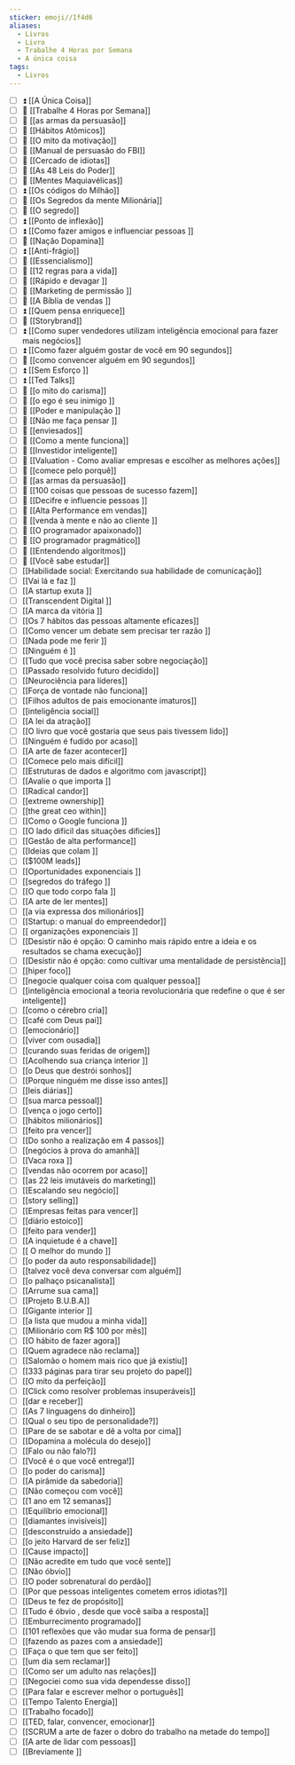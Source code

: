 ```yaml
---
sticker: emoji//1f4d6
aliases:
  - Livros
  - Livro
  - Trabalhe 4 Horas por Semana
  - A única coisa
tags:
  - Livros
---
```


- [ ] ⏫ [[A Única Coisa]]
- [ ] 🔼 [[Trabalhe 4 Horas por Semana]]
- [ ] 🔼 [[as armas da persuasão]]
- [ ] 🔼 [[Hábitos Atômicos]]
- [ ] 🔼 [[O mito da motivação]]
- [ ] 🔼 [[Manual de persuasão do FBI]]
- [ ] 🔼 [[Cercado de idiotas]]
- [ ] 🔼 [[As 48 Leis do Poder]] 
- [ ] 🔼 [[Mentes Maquiavélicas]]
- [ ] ⏫ [[Os códigos do Milhão]]
- [ ] 🔼 [[Os Segredos da mente Milionária]]
- [ ] 🔼 [[O segredo]]
- [ ] ⏫ [[Ponto de inflexão]]
- [ ] ⏫ [[Como fazer amigos e influenciar pessoas ]]
- [ ] 🔼 [[Nação Dopamina]] 
- [ ] ⏫ [[Anti-frágio]]
- [ ] 🔼 [[Essencialismo]]
- [ ] 🔼 [[12 regras para a vida]]
- [ ] 🔼 [[Rápido e devagar ]]
- [ ] 🔼 [[Marketing de permissão ]]
- [ ] 🔼 [[A Bíblia de vendas  ]]
- [ ] ⏫ [[Quem pensa enriquece]]
- [ ] 🔼 [[Storybrand]]
- [ ] ⏫ [[Como super vendedores utilizam inteligência emocional para fazer mais negócios]] 
- [ ] ⏫ [[Como fazer alguém gostar de você em 90 segundos]]
- [ ] 🔼 [[como convencer alguém em 90 segundos]]
- [ ] ⏫ [[Sem Esforço ]]
- [ ] ⏫ [[Ted Talks]] 
- [ ] 🔼 [[o mito do carisma]]
- [ ] 🔼 [[o ego é seu inimigo ]]
- [ ] 🔼 [[Poder e manipulação ]]
- [ ] 🔼 [[Não me faça pensar ]]
- [ ] 🔼 [[enviesados]]
- [ ] 🔼 [[Como a mente funciona]]
- [ ] 🔼 [[Investidor inteligente]]
- [ ] 🔼 [[Valuation - Como avaliar empresas e escolher as melhores ações]]
- [ ] 🔼 [[comece pelo porquê]]
- [ ] 🔼 [[as armas da persuasão]]
- [ ] 🔼 [[100 coisas que pessoas de sucesso fazem]]
- [ ] 🔼 [[Decifre e influencie pessoas ]]
- [ ] 🔼 [[Alta Performance em vendas]]
- [ ] 🔼 [[venda à mente e não ao cliente ]]
- [ ] 🔼 [[O programador apaixonado]]
- [ ] 🔼 [[O programador pragmático]]
- [ ] 🔼 [[Entendendo algoritmos]]
- [ ] 🔼 [[Você sabe estudar]]
- [ ] [[Habilidade social: Exercitando sua habilidade de comunicação]]
- [ ] [[Vai lá e faz ]]
- [ ] [[A startup exuta ]]
- [ ] [[Transcendent Digital ]]
- [ ] [[A marca da vitória ]]
- [ ] [[Os 7 hábitos das pessoas altamente eficazes]]
- [ ] [[Como vencer um debate sem precisar ter razão ]]
- [ ] [[Nada pode me ferir ]]
- [ ] [[Ninguém é ]]
- [ ] [[Tudo que você precisa saber sobre negociação]]
- [ ] [[Passado resolvido futuro decidido]]
- [ ] [[Neurociência para líderes]]
- [ ] [[Força de vontade não funciona]]
- [ ] [[Filhos adultos de pais emocionante  imaturos]]
- [ ] [[inteligência social]]
- [ ] [[A lei da atração]] 
- [ ] [[O livro que você gostaria que seus pais tivessem lido]]
- [ ] [[Ninguém é fudido por acaso]]
- [ ] [[A arte de fazer acontecer]]
- [ ] [[Comece pelo mais difícil]]
- [ ] [[Estruturas de dados e algoritmo com javascript]]
- [ ] [[Avalie o que importa ]]
- [ ] [[Radical  candor]]
- [ ] [[extreme ownership]]
- [ ] [[the great ceo within]]
- [ ] [[Como o Google funciona ]]
- [ ] [[O lado difícil das situações dificies]]
- [ ] [[Gestão de alta performance]]
- [ ] [[Ideias que colam ]]
- [ ] [[$100M leads]]
- [ ] [[Oportunidades exponenciais ]]
- [ ] [[segredos do tráfego ]]
- [ ] [[O que todo corpo fala ]]
- [ ] [[A arte de ler mentes]]
- [ ] [[a via expressa dos milionários]]
- [ ] [[Startup: o manual do empreendedor]]
- [ ] [[ organizações exponenciais ]]
- [ ] [[Desistir não é opção: O caminho mais rápido entre a ideia e os resultados se chama execução]]
- [ ] [[Desistir não é opção: como cultivar uma mentalidade de persistência]]
- [ ] [[hiper foco]]
- [ ] [[negocie qualquer coisa com qualquer pessoa]]
- [ ] [[inteligência emocional a teoria revolucionária que redefine o que é ser inteligente]]
- [ ] [[como o cérebro cria]]
- [ ] [[café com Deus pai]]
- [ ] [[emocionário]]
- [ ] [[viver com ousadia]]
- [ ] [[curando suas feridas de origem]]
- [ ] [[Acolhendo sua criança interior ]]
- [ ] [[o Deus que destrói sonhos]]
- [ ] [[Porque ninguém me disse isso antes]]
- [ ] [[leis diárias]]
- [ ] [[sua marca pessoal]]
- [ ] [[vença o jogo certo]]
- [ ] [[hábitos milionários]]
- [ ] [[feito pra vencer]]
- [ ] [[Do sonho a realização em 4 passos]]
- [ ] [[negócios à prova do amanhã]]
- [ ] [[Vaca roxa ]]
- [ ] [[vendas não ocorrem por acaso]]
- [ ] [[as 22 leis imutáveis do marketing]]
- [ ] [[Escalando seu negócio]]
- [ ] [[story selling]]
- [ ] [[Empresas feitas para vencer]]
- [ ] [[diário estoico]]
- [ ] [[feito para vender]]
- [ ] [[A inquietude é a chave]]
- [ ] [[ O melhor do mundo ]]
- [ ] [[o poder da auto responsabilidade]]
- [ ] [[talvez você deva conversar com alguém]]
- [ ] [[o palhaço psicanalista]]
- [ ] [[Arrume sua cama]]
- [ ] [[Projeto B.U.B.A]]
- [ ] [[Gigante interior ]]
- [ ] [[a lista que mudou a minha vida]]
- [ ] [[Milionário com R$ 100 por mês]]
- [ ] [[O hábito de fazer agora]]
- [ ] [[Quem agradece não reclama]]
- [ ] [[Salomão o homem mais rico que já existiu]]
- [ ] [[333 páginas para tirar seu projeto do papel]]
- [ ] [[O mito da perfeição]]
- [ ] [[Click como resolver problemas insuperáveis]]
- [ ] [[dar e receber]]
- [ ] [[As 7 linguagens do dinheiro]]
- [ ]  [[Qual o seu tipo de personalidade?]]
- [ ] [[Pare de se sabotar e dê a volta por cima]]
- [ ] [[Dopamina a molécula do desejo]]
- [ ] [[Falo ou não falo?]]
- [ ] [[Você é o que você entrega!]]
- [ ] [[o poder do carisma]]
- [ ] [[A pirâmide da sabedoria]]
- [ ] [[Não começou com você]]
- [ ] [[1 ano em 12 semanas]]
- [ ] [[Equilíbrio emocional]]
- [ ] [[diamantes invisíveis]]
- [ ] [[desconstruído a ansiedade]]
- [ ] [[o jeito Harvard de ser feliz]]
- [ ] [[Cause impacto]]
- [ ] [[Não acredite em tudo que você sente]]
- [ ] [[Não óbvio]]
- [ ] [[O poder sobrenatural do perdão]]
- [ ] [[Por que pessoas inteligentes cometem erros idiotas?]]
- [ ] [[Deus te fez de propósito]]
- [ ] [[Tudo é óbvio , desde que você saiba a resposta]] 
- [ ] [[Emburrecimento programado]]
- [ ] [[101 reflexões que vão mudar sua forma de pensar]]
- [ ] [[fazendo as pazes com a ansiedade]]
- [ ] [[Faça o que tem que ser feito]]
- [ ] [[um dia sem reclamar]]
- [ ] [[Como ser um adulto nas relações]]
- [ ] [[Negociei como sua vida dependesse disso]]
- [ ] [[Para falar e escrever melhor o português]]
- [ ] [[Tempo Talento Energia]]
- [ ] [[Trabalho focado]]
- [ ] [[TED, falar, convencer, emocionar]]
- [ ] [[SCRUM a arte de fazer o dobro do trabalho na metade do tempo]]
- [ ] [[A arte de lidar com pessoas]]
- [ ] [[Breviamente ]]